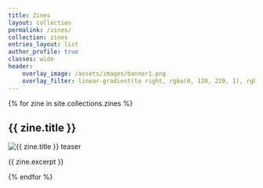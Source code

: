 ```yaml
---
title: Zines
layout: collection
permalink: /zines/
collection: zines
entries_layout: list
author_profile: true
classes: wide
header:
    overlay_image: /assets/images/banner1.png
    overlay_filter: linear-gradient(to right, rgba(0, 120, 220, 1), rgba(0, 0, 0,.1))
---
```

{% for zine in site.collections.zines %}
  <div class="zine">
    <h2>{{ zine.title }}</h2>
    <img src="{{ zine.teaser }}" alt="{{ zine.title }} teaser">
    <p>{{ zine.excerpt }}</p>
  </div>
{% endfor %}